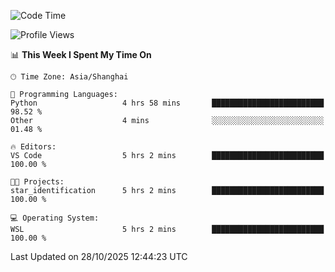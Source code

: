 <!--START_SECTION:waka-->
![Code Time](http://img.shields.io/badge/Code%20Time-3%2C147%20hrs%2044%20mins-blue)

![Profile Views](http://img.shields.io/badge/Profile%20Views-1-blue)

📊 **This Week I Spent My Time On** 

```text
🕑︎ Time Zone: Asia/Shanghai

💬 Programming Languages: 
Python                   4 hrs 58 mins       █████████████████████████   98.52 % 
Other                    4 mins              ░░░░░░░░░░░░░░░░░░░░░░░░░   01.48 % 

🔥 Editors: 
VS Code                  5 hrs 2 mins        █████████████████████████   100.00 % 

🐱‍💻 Projects: 
star_identification      5 hrs 2 mins        █████████████████████████   100.00 % 

💻 Operating System: 
WSL                      5 hrs 2 mins        █████████████████████████   100.00 % 
```


 Last Updated on 28/10/2025 12:44:23 UTC
<!--END_SECTION:waka-->